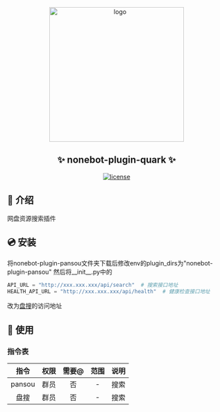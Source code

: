 <div align="center">
    <a href="https://v2.nonebot.dev/store">
    <img src="https://raw.githubusercontent.com/fllesser/nonebot-plugin-template/refs/heads/resource/.docs/NoneBotPlugin.svg" width="310" alt="logo"></a>

## ✨ nonebot-plugin-quark ✨

<a href="./LICENSE">
    <img src="https://img.shields.io/github/license/fllesser/nonebot-plugin-quark.svg" alt="license">
</a>
</div>



## 📖 介绍

网盘资源搜索插件

## 💿 安装

将nonebot-plugin-pansou文件夹下载后修改env的plugin_dirs为"nonebot-plugin-pansou"
然后将__init__.py中的
```python
API_URL = "http://xxx.xxx.xxx/api/search"  # 搜索接口地址
HEALTH_API_URL = "http://xxx.xxx.xxx/api/health"  # 健康检查接口地址
```
改为[盘搜](https://github.com/fish2018/pansou)的访问地址

## 🎉 使用
### 指令表
| 指令 | 权限 | 需要@ | 范围 | 说明 |
|:-----:|:----:|:----:|:----:|:----:|
| pansou | 群员 | 否 | - | 搜索 |
| 盘搜 | 群员 | 否 | - | 搜索 |
